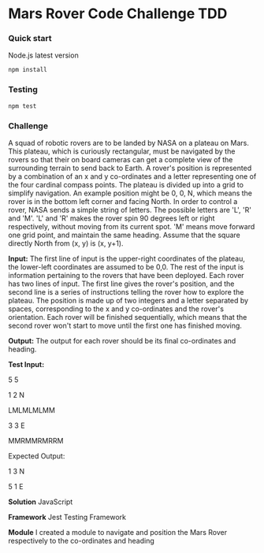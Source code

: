 # Mars Rover Code Challenge TDD

### Quick start
Node.js latest version

	npm install

### Testing
	npm test

### Challenge
A squad of robotic rovers are to be landed by NASA on a plateau on Mars.
This plateau, which is curiously rectangular, must be navigated by the rovers so that their on board cameras can get a complete
view of the
surrounding terrain to send back to Earth.
A rover's position is represented by a combination of an x and y co-ordinates and a letter representing one of the four cardinal
compass points.
The plateau is divided up into a grid to simplify navigation. An example position might be 0, 0, N, which means the rover is in the
bottom left
corner and facing North.
In order to control a rover, NASA sends a simple string of letters. The possible letters are 'L', 'R' and 'M'. 'L' and 'R' makes the rover
spin 90
degrees left or right respectively, without moving from its current spot.
'M' means move forward one grid point, and maintain the same heading.
Assume that the square directly North from (x, y) is (x, y+1).

**Input:**
The first line of input is the upper-right coordinates of the plateau, the lower-left coordinates are assumed to be 0,0.
The rest of the input is information pertaining to the rovers that have been deployed. Each rover has two lines of input. The first line
gives the
rover's position, and the second line is a series of instructions telling the rover how to explore the plateau.
The position is made up of two integers and a letter separated by spaces, corresponding to the x and y co-ordinates and the rover's
orientation.
Each rover will be finished sequentially, which means that the second rover won't start to move until the first one has finished
moving.

**Output:**
The output for each rover should be its final co-ordinates and heading.

**Test Input:**

5 5

1 2 N

LMLMLMLMM

3 3 E

MMRMMRMRRM

Expected Output:

1 3 N

5 1 E

**Solution**
JavaScript

**Framework**
Jest Testing Framework

**Module**
I created a module to navigate and position the Mars Rover respectively to the co-ordinates and heading

